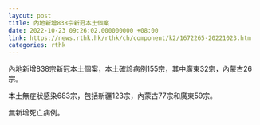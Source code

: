 ```yaml
---
layout: post
title: 內地新增838宗新冠本土個案
date: 2022-10-23 09:26:02.000000000 +08:00
link: https://news.rthk.hk/rthk/ch/component/k2/1672265-20221023.htm
categories: rthk
---
```


內地新增838宗新冠本土個案，本土確診病例155宗，其中廣東32宗，內蒙古26宗。

本土無症狀感染683宗，包括新疆123宗，內蒙古77宗和廣東59宗。

無新增死亡病例。
